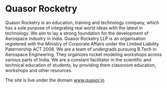 <h1><strong>Quasor Rocketry</strong></h1>

Quasor Rocketry is an education, training and technology company, which has a sole purpose of integrating real world ideas with the latest in technology. We aim to lay a strong foundation for the development of Aerospace industry in India.
Quasor Rocketry LLP is an organisation registered with the Ministry of Corporate Affairs under the Limited Liability Paternership ACT 2008. We are a team of undergrads pursuing B.Tech in Aerospace Engineering. They organizes rocket modeling workshops across various parts of India. We are a constant facilitator in the scientific and technical education of students, by providing them classroom education, workshops and other resources.

The site is live under the domain <a href="http://www.quasor.in" target="_blank">www.quasor.in</a>
